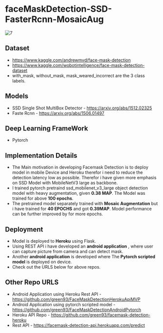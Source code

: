 # faceMaskDetection-SSD-FasterRcnn-MosaicAug

![7](https://user-images.githubusercontent.com/27999714/137539103-859f0a81-a90c-4550-a44b-ca964bb0c2a2.png)


## Dataset
* https://www.kaggle.com/andrewmvd/face-mask-detection
* https://www.kaggle.com/wobotintelligence/face-mask-detection-dataset
* with_mask, without_mask, mask_weared_incorrect are the 3 class labels.

## Models
* SSD Single Shot MultiBox Detector - https://arxiv.org/abs/1512.02325
* Faste Rcnn - https://arxiv.org/abs/1506.01497

## Deep Learning FrameWork
* Pytorch

## Implementation Details
* The Main motivation in developing Facemask Detection is to deploy model in mobile Device and Heroku therefor i need to reduce the detection latency low as possible.
Therefor i have given more emphasis on SSD Model with MobileNetV3 large as backbone. 
* I trained pytorch pretraind ssd_mobilenet_v3_large object detection model with heavy augmentation, given **0.38 MAP**. The Model was trained for above **100 epochs**. 
* The pretrained model separately trained with **Mosaic Augmentation** but i have trained for **40 EPOCHS** and got **0.39MAP**. Model performance can be further improved by for more epochs.

## Deployment
* Model is deployed to **Heroku** using Flask.
* Using REST API i have developed an **android application** , where user can capture picture from camera and can detect mask.
* Another **android application** is developed where The **Pytorch scripted model** is deployed on device.
* Check out the URLS below for above repos.

## Other Repo URLS
* Android Application using Heroku Rest API - https://github.com/green93/FaceMaskDetectionHerokuApiMVP
* Android Application using pytorch scripted model - https://github.com/green93/FaceMaskDetectionAndroidPytorch
* Heroku API Repo - https://github.com/green93/facemask-detection-heroku
* Rest API - https://facemask-detection-api.herokuapp.com/predict
